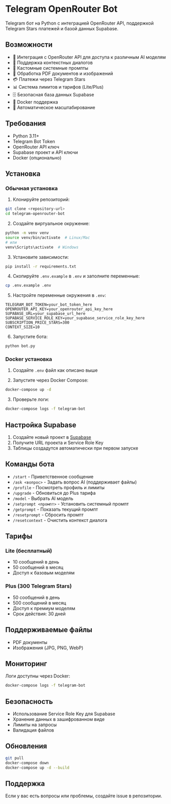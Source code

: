 # Telegram OpenRouter Bot

Telegram бот на Python с интеграцией OpenRouter API, поддержкой Telegram Stars платежей и базой данных Supabase.

## Возможности

- 🤖 Интеграция с OpenRouter API для доступа к различным AI моделям
- 💬 Поддержка контекстных диалогов
- 🎯 Кастомные системные промпты
- 📄 Обработка PDF документов и изображений
- 💳 Платежи через Telegram Stars
- 📊 Система лимитов и тарифов (Lite/Plus)
- 🗄️ Безопасная база данных Supabase
- 🐳 Docker поддержка
- 🔄 Автоматическое масштабирование

## Требования

- Python 3.11+
- Telegram Bot Token
- OpenRouter API ключ
- Supabase проект и API ключи
- Docker (опционально)

## Установка

### Обычная установка

1. Клонируйте репозиторий:
```bash
git clone <repository-url>
cd telegram-openrouter-bot
```

2. Создайте виртуальное окружение:
```bash
python -m venv venv
source venv/bin/activate  # Linux/Mac
# или
venv\Scripts\activate  # Windows
```

3. Установите зависимости:
```bash
pip install -r requirements.txt
```

4. Скопируйте `.env.example` в `.env` и заполните переменные:
```bash
cp .env.example .env
```

5. Настройте переменные окружения в `.env`:
```
TELEGRAM_BOT_TOKEN=your_bot_token_here
OPENROUTER_API_KEY=your_openrouter_api_key_here
SUPABASE_URL=your_supabase_url_here
SUPABASE_SERVICE_ROLE_KEY=your_supabase_service_role_key_here
SUBSCRIPTION_PRICE_STARS=300
CONTEXT_SIZE=10
```

6. Запустите бота:
```bash
python bot.py
```

### Docker установка

1. Создайте `.env` файл как описано выше

2. Запустите через Docker Compose:
```bash
docker-compose up -d
```

3. Проверьте логи:
```bash
docker-compose logs -f telegram-bot
```

## Настройка Supabase

1. Создайте новый проект в [Supabase](https://supabase.com)
2. Получите URL проекта и Service Role Key
3. Таблицы создадутся автоматически при первом запуске

## Команды бота

- `/start` - Приветственное сообщение
- `/ask <вопрос>` - Задать вопрос AI (поддерживает файлы)
- `/profile` - Посмотреть профиль и лимиты
- `/upgrade` - Обновиться до Plus тарифа
- `/model` - Выбрать AI модель
- `/setprompt <промпт>` - Установить системный промпт
- `/getprompt` - Показать текущий промпт
- `/resetprompt` - Сбросить промпт
- `/resetcontext` - Очистить контекст диалога

## Тарифы

### Lite (бесплатный)
- 10 сообщений в день
- 50 сообщений в месяц
- Доступ к базовым моделям

### Plus (300 Telegram Stars)
- 50 сообщений в день
- 500 сообщений в месяц
- Доступ к премиум моделям
- Срок действия: 30 дней

## Поддерживаемые файлы

- PDF документы
- Изображения (JPG, PNG, WebP)

## Мониторинг

Логи доступны через Docker:
```bash
docker-compose logs -f telegram-bot
```

## Безопасность

- Использование Service Role Key для Supabase
- Хранение данных в зашифрованном виде
- Лимиты на запросы
- Валидация файлов

## Обновления

```bash
git pull
docker-compose down
docker-compose up -d --build
```

## Поддержка

Если у вас есть вопросы или проблемы, создайте issue в репозитории. 